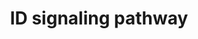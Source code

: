 ---
annotations:
- id: PW:0001372
  parent: regulatory pathway
  type: Pathway Ontology
  value: Inhibitor of DNA binding signaling pathway
authors:
- MaintBot
- AlexanderPico
- Christine Chichester
- Eweitz
description: 'Inhibitor of DNA binding (ID) proteins are members of the helix-loop-helix
  (HLH) family of proteins which lack a DNA binding domain themselves but bind to
  other family members inhibiting their DNA binding capacity. This family of proteins
  is comprised of IDs 1, 2, 3 and 4. They can be stimulated by ligands such as the
  Vascular Endothelial Growth Factor (VEGF), TGF beta and the T cell receptor.  Source:
  NetPath http://www.netpath.org/pathways?path_id=NetPath_5'
last-edited: 2021-12-23
organisms:
- Canis familiaris
redirect_from:
- /index.php/Pathway:WP1168
- /instance/WP1168
revision: null
schema-jsonld:
- '@context': https://schema.org/
  '@id': https://wikipathways.github.io/pathways/WP1168.html
  '@type': Dataset
  creator:
    '@type': Organization
    name: WikiPathways
  description: 'Inhibitor of DNA binding (ID) proteins are members of the helix-loop-helix
    (HLH) family of proteins which lack a DNA binding domain themselves but bind to
    other family members inhibiting their DNA binding capacity. This family of proteins
    is comprised of IDs 1, 2, 3 and 4. They can be stimulated by ligands such as the
    Vascular Endothelial Growth Factor (VEGF), TGF beta and the T cell receptor.  Source:
    NetPath http://www.netpath.org/pathways?path_id=NetPath_5'
  keywords:
  - ACVRL1
  - ATF3
  - BMP2
  - BMP6
  - BMPR2
  - CCNA2
  - CCNE1
  - CD40LG
  - CDK2
  - CTNNB1
  - EGF
  - ELK1
  - ELK3
  - ELK4
  - ERK
  - FLT1
  - Gene Symbol
  - HES1
  - ID1
  - ID2
  - ID3
  - ID4
  - IFI16
  - IGF1
  - IGF1R
  - IRS1
  - KDR
  - LCK
  - MAPK
  - MSC
  - MYF5
  - MYF6
  - MYOD1
  - MYOG
  - NFKB1
  - NGF
  - PAX2
  - PAX5
  - PAX8
  - PI3K
  - PSMD4
  - RAS
  - RB1
  - RBL1
  - RBL2
  - RELA
  - SMAD1
  - SMAD3
  - SMAD4
  - SMAD5
  - SREBF1
  - TCF12
  - TCF3
  - TCF7L2
  - TCR
  - TERT
  - TGFB1
  - VEGFA
  license: CC0
  name: ID signaling pathway
seo: CreativeWork
title: ID signaling pathway
wpid: WP1168
---